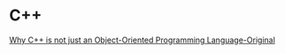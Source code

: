 # C++

[Why C++ is not just an Object-Oriented Programming Language-Original](https://github.com/ramlaxman/papers-we-love/raw/master/languages/C%2B%2B/Why%20C%2B%2Bis%20not%20just%20an%20Object-Oriented%20Programming%20Language-Original.pdf)
